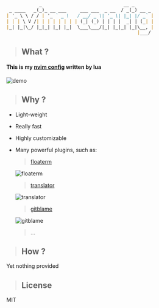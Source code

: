 ```markdown

            _                              __ _       
 _ ____   _(_)_ __ ___     ___ ___  _ __  / _(_) __ _ 
| '_ \ \ / / | '_ ` _ \   / __/ _ \| '_ \| |_| |/ _` |
| | | \ V /| | | | | | | | (_| (_) | | | |  _| | (_| |
|_| |_|\_/ |_|_| |_| |_|  \___\___/|_| |_|_| |_|\__, |
                                                |___/ 
```

> ## What ?

#### This is my [nvim config](https://github.com/justforbeatit/nvim-config-by-lua) written by lua

![demo](https://user-images.githubusercontent.com/95928415/155913674-26ddc0a1-baef-4797-b748-de377caedb3e.gif)

> ## Why ?

- Light-weight

- Really fast

- Highly customizable

- Many powerful plugins, such as:  

  > [floaterm](https://github.com/voldikss/vim-floaterm)

  ![floaterm](https://user-images.githubusercontent.com/95928415/156148946-22d5956b-5f43-4681-928b-524397363eb1.gif)


  > [translator](https://github.com/voldikss/coc-translator)

  ![translator](https://user-images.githubusercontent.com/95928415/156144927-2a9c9726-fb3d-4843-9970-ad91dbb004ce.gif)


  > [gitblame](https://github.com/f-person/git-blame.nvim)

  ![gitblame](https://user-images.githubusercontent.com/95928415/156150184-553e9434-bebb-4bfa-a8a7-3c740a99ee8c.gif)

  > ...


> ## How ?

Yet nothing provided

> ## License

MIT


